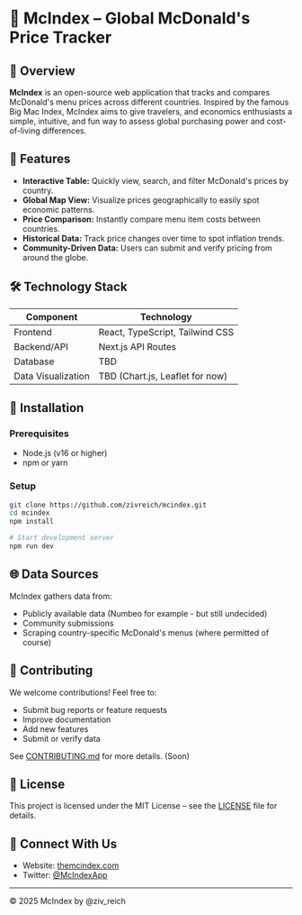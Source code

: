 # 🍔 McIndex – Global McDonald's Price Tracker

## 📌 Overview

**McIndex** is an open-source web application that tracks and compares McDonald's menu prices across different countries. Inspired by the famous Big Mac Index, McIndex aims to give travelers, and economics enthusiasts a simple, intuitive, and fun way to assess global purchasing power and cost-of-living differences.

## 🚀 Features

* **Interactive Table:** Quickly view, search, and filter McDonald's prices by country.
* **Global Map View:** Visualize prices geographically to easily spot economic patterns.
* **Price Comparison:** Instantly compare menu item costs between countries.
* **Historical Data:** Track price changes over time to spot inflation trends.
* **Community-Driven Data:** Users can submit and verify pricing from around the globe.

## 🛠 Technology Stack

| Component          | Technology                      |
| ------------------ | ------------------------------- |
| Frontend           | React, TypeScript, Tailwind CSS |
| Backend/API        | Next.js API Routes              |
| Database           | TBD                             |
| Data Visualization | TBD (Chart.js, Leaflet for now) |

## 🔧 Installation

### Prerequisites

* Node.js (v16 or higher)
* npm or yarn

### Setup

```bash
git clone https://github.com/zivreich/mcindex.git
cd mcindex
npm install

# Start development server
npm run dev
```

## 🌐 Data Sources

McIndex gathers data from:

* Publicly available data (Numbeo for example - but still undecided)
* Community submissions
* Scraping country-specific McDonald's menus (where permitted of course)

## 🤝 Contributing

We welcome contributions! Feel free to:

* Submit bug reports or feature requests
* Improve documentation
* Add new features
* Submit or verify data

See [CONTRIBUTING.md](CONTRIBUTING.md) for more details. (Soon)

## 📄 License

This project is licensed under the MIT License – see the [LICENSE](LICENSE) file for details.

## 👋 Connect With Us

* Website: [themcindex.com](https://themcindex.com)
* Twitter: [@McIndexApp](https://twitter.com/McIndexApp)

---

© 2025 McIndex by @ziv_reich
